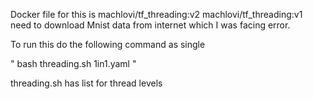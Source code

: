 Docker file for this is machlovi/tf_threading:v2
machlovi/tf_threading:v1 need to download Mnist data from internet which I was facing error.

To run this do the following command as single

" bash threading.sh 1in1.yaml "

threading.sh has list for thread levels